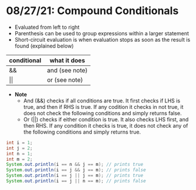 # 08/27/21: Compound Conditionals

- Evaluated from left to right 
- Parenthesis can be used to group expressions within a larger statement 
- Short-circuit evaluation is when evaluation stops as soon as the result is found (explained below)

| conditional | what it does |
| ----------- | ------------ |
| && | and (see note) |
| \|\| | or (see note) |

- **Note**
    - And (&&) checks if all conditions are true. It first checks if LHS is true, and then if RHS is true. If any codition it checks in not true, it does not check the following conditions and simply returns false. 
    - Or (||) checks if either condition is true. It also checks LHS first, and then RHS. If any condition it checks is true, it does not check any of the following conditions and simply returns true. 
``` java
int i = 1;
int j = 2;
int n = 1;
int m = 2;
System.out.println(i == n && j == m); // prints true
System.out.println(i == j && j == m); // prints false
System.out.println(i == j || j == m); // prints true
System.out.println(i == j || n == m); // prints false
```
